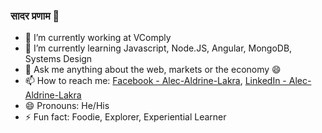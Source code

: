 ### सादर प्रणाम 👋

<!--
**Alec-Aldrine-Lakra/Alec-Aldrine-Lakra** is a ✨ _special_ ✨ repository because its `README.md` (this file) appears on your GitHub profile. -->

- 🔭 I’m currently working at VComply
- 🌱 I’m currently learning Javascript, Node.JS, Angular, MongoDB, Systems Design
- 💬 Ask me anything about the web, markets or the economy 😄
- 📫 How to reach me: [Facebook - Alec-Aldrine-Lakra](https://www.facebook.com/alecaldrine.lakra.1), [LinkedIn - Alec-Aldrine-Lakra](https://www.linkedin.com/in/alec-aldrine-lakra/)
- 😄 Pronouns: He/His
- ⚡ Fun fact: Foodie, Explorer, Experiential Learner

